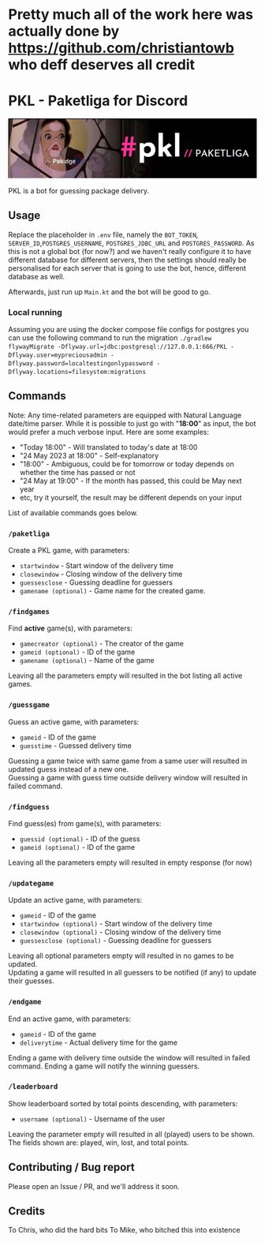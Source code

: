 # Pretty much all of the work here was actually done by https://github.com/christiantowb who deff deserves all credit

# PKL - Paketliga for Discord
![img.png](img.png)

PKL is a bot for guessing package delivery.

## Usage

Replace the placeholder in `.env` file, namely the `BOT_TOKEN`, `SERVER_ID`,`POSTGRES_USERNAME`, `POSTGRES_JDBC_URL` and `POSTGRES_PASSWORD`. As this is not a global bot (for now?) and we haven't really configure it to have different database for different servers, then the settings should really be personalised for each server that is going to use the bot, hence, different database as well.

Afterwards, just run up `Main.kt` and the bot will be good to go.

### Local running

Assuming you are using the docker compose file configs for postgres you can use the following command to run the migration
```./gradlew flywayMigrate -Dflyway.url=jdbc:postgresql://127.0.0.1:666/PKL -Dflyway.user=mypreciousadmin -Dflyway.password=localtestingonlypassword -Dflyway.locations=filesystem:migrations```

## Commands
Note: Any time-related parameters are equipped with Natural Language date/time parser. While it is possible to just go with "<b>18:00</b>" as input, the bot would prefer a much verbose input. Here are some examples:
- "Today 18:00" - Will translated to today's date at 18:00
- "24 May 2023 at 18:00" - Self-explanatory
- "18:00" - Ambiguous, could be for tomorrow or today depends on whether the time has passed or not
- "24 May at 19:00" - If the month has passed, this could be May next year
- etc, try it yourself, the result may be different depends on your input

List of available commands goes below. <br/>

### `/paketliga`
Create a PKL game, with parameters:
- `startwindow` - Start window of the delivery time
- `closewindow` - Closing window of the delivery time
- `guessesclose` - Guessing deadline for guessers
- `gamename (optional)` - Game name for the created game.

### `/findgames`
Find <b>active</b> game(s), with parameters:
- `gamecreator (optional)` - The creator of the game
- `gameid (optional)` - ID of the game
- `gamename (optional)` - Name of the game

Leaving all the parameters empty will resulted in the bot listing all active games.

### `/guessgame`
Guess an active game, with parameters:
- `gameid` - ID of the game
- `guesstime` - Guessed delivery time

Guessing a game twice with same game from a same user will resulted in updated guess instead of a new one. </br>
Guessing a game with guess time outside delivery window will resulted in failed command.

### `/findguess`
Find guess(es) from game(s), with parameters:
- `guessid (optional)` - ID of the guess
- `gameid (optional)` - ID of the game

Leaving all the parameters empty will resulted in empty response (for now)

### `/updategame`
Update an active game, with parameters:
- `gameid` - ID of the game
- `startwindow (optional)` - Start window of the delivery time
- `closewindow (optional)` - Closing window of the delivery time
- `guessesclose (optional)` - Guessing deadline for guessers

Leaving all optional parameters empty will resulted in no games to be updated.<br/>
Updating a game will resulted in all guessers to be notified (if any) to update their guesses.

### `/endgame`
End an active game, with parameters:
- `gameid` - ID of the game
- `deliverytime` - Actual delivery time for the game

Ending a game with delivery time outside the window will resulted in failed command.
Ending a game will notify the winning guessers.

### `/leaderboard`
Show leaderboard sorted by total points descending, with parameters:
- `username (optional)` - Username of the user

Leaving the parameter empty will resulted in all (played) users to be shown.
The fields shown are: played, win, lost, and total points.

## Contributing / Bug report
Please open an Issue / PR, and we'll address it soon. 

## Credits
To Chris, who did the hard bits
To Mike, who bitched this into existence




